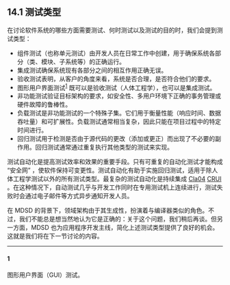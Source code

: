## 14.1 测试类型
在讨论软件系统的哪些方面需要测试、何时测试以及测试的目的时，我们会提到测试类型：
- 组件测试（也称单元测试）由开发人员在日常工作中创建，用于确保系统各部分（类、模块、子系统等）的正确运行。
- 集成测试确保系统现有各部分之间的相互作用正确无误。
- 验收测试表明，从客户的角度来看，系统是否合理，是否符合他们的要求。
- 图形用户界面测试<sup>[1](#1)</sup> 既可以是验收测试（人体工程学），也可以是集成测试。
- 非功能测试验证目标架构的要求，如安全性、多用户环境下正确的事务管理或硬件故障的鲁棒性。
- 负载测试是非功能测试的一个特殊子集。它们用于衡量性能（响应时间、数据吞吐量）和可扩展性。负载测试通常相当复杂，因此只能在项目过程中的特定时间进行。
- 回归测试用于检测是否由于源代码的更改（添加或更正）而出现了不必要的副作用。回归测试通常通过重复执行其他类型的测试来实现。

测试自动化是提高测试效率和效果的重要手段。只有可重复的自动化测试才能构成 “安全网” ，使软件保持可变更性。测试自动化有助于实施回归测试，适用于除人体工程学测试以外的所有测试类型。最复杂的测试自动化是持续集成 [Cla04](../ref.md#cla04) [CRUI](../ref.md#crui) 。在这种情况下，自动测试几乎与开发工作同时在专用测试机上连续进行，测试失败时会通过电子邮件等方式异步通知开发人员。

在 MDSD 的背景下，领域架构由于其生成性，扮演着与编译器类似的角色。不过，我们不能总是想当然地认为它是正确的：关于这个问题，我们稍后再谈。但另一方面，MDSD 也为应用程序开发主线，简化上述测试类型提供了良好的机会。这就是我们将在下一节讨论的内容。

---
#### 1
图形用户界面（GUI）测试。

